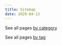 ```yaml
---
title: Sitemap
date: 2020-04-13
---
```


See all pages [by category](../categories)

See all pages [by tag](../tags)
